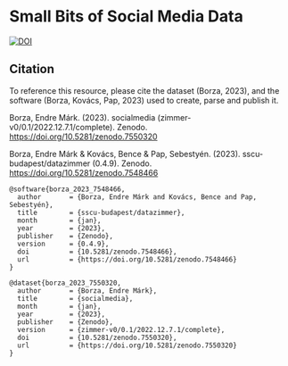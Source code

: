 # Small Bits of Social Media Data

[![DOI](https://zenodo.org/badge/doi/10.5281/zenodo.7550320.svg)](https://doi.org/10.5281/zenodo.7550320)

## Citation

To reference this resource, please cite the dataset (Borza, 2023), and the software (Borza, Kovács, Pap, 2023) used to create, parse and publish it.

Borza, Endre Márk. (2023). socialmedia (zimmer-v0/0.1/2022.12.7.1/complete). Zenodo. https://doi.org/10.5281/zenodo.7550320

Borza, Endre Márk & Kovács, Bence & Pap, Sebestyén. (2023). sscu-budapest/datazimmer (0.4.9). Zenodo. https://doi.org/10.5281/zenodo.7548466

```
@software{borza_2023_7548466,
  author       = {Borza, Endre Márk and Kovács, Bence and Pap, Sebestyén},
  title        = {sscu-budapest/datazimmer},
  month        = {jan},
  year         = {2023},
  publisher    = {Zenodo},
  version      = {0.4.9},
  doi          = {10.5281/zenodo.7548466},
  url          = {https://doi.org/10.5281/zenodo.7548466}
}
```

```
@dataset{borza_2023_7550320,
  author       = {Borza, Endre Márk},
  title        = {socialmedia},
  month        = {jan},
  year         = {2023},
  publisher    = {Zenodo},
  version      = {zimmer-v0/0.1/2022.12.7.1/complete},
  doi          = {10.5281/zenodo.7550320},
  url          = {https://doi.org/10.5281/zenodo.7550320}
}
```